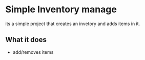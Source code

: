 # Simple Inventory manage
its a simple project that creates an invetory and adds items in it.

## What it does

  - add/removes items

